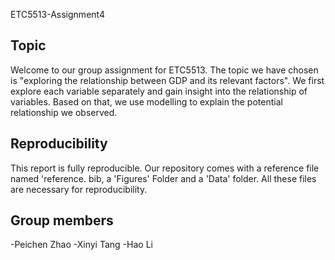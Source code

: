 ETC5513-Assignment4 

## Topic

Welcome to our group assignment for ETC5513. The topic we have chosen is "exploring the relationship between GDP and its relevant factors". We first explore each variable separately and gain insight into the relationship of variables. Based on that, we use modelling to explain the potential relationship we observed. 

## Reproducibility 
This report is fully reproducible. Our repository comes with a reference file named 'reference. bib, a 'Figures' Folder and a 'Data' folder. All these files are necessary for reproducibility.

## Group members
-Peichen Zhao
-Xinyi Tang
-Hao Li